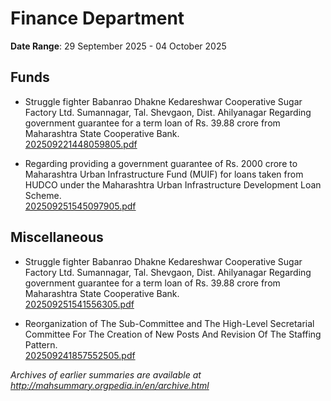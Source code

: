 # Finance Department

**Date Range**: 29 September 2025 - 04 October 2025


## Funds
- Struggle fighter Babanrao Dhakne Kedareshwar Cooperative Sugar Factory Ltd. Sumannagar, Tal. Shevgaon, Dist. Ahilyanagar Regarding government guarantee for a term loan of Rs. 39.88 crore from Maharashtra State Cooperative Bank.\
  [202509221448059805.pdf](https://gr.maharashtra.gov.in/Site/Upload/Government%20Resolutions/English/202509221448059805....pdf)

- Regarding providing a government guarantee of Rs. 2000 crore to Maharashtra Urban Infrastructure Fund (MUIF) for loans taken from HUDCO under the Maharashtra Urban Infrastructure Development Loan Scheme.\
  [202509251545097905.pdf](https://gr.maharashtra.gov.in/Site/Upload/Government%20Resolutions/English/202509251545097905.pdf)

## Miscellaneous
- Struggle fighter Babanrao Dhakne Kedareshwar Cooperative Sugar Factory Ltd. Sumannagar, Tal. Shevgaon, Dist. Ahilyanagar Regarding government guarantee for a term loan of Rs. 39.88 crore from Maharashtra State Cooperative Bank.\
  [202509251541556305.pdf](https://gr.maharashtra.gov.in/Site/Upload/Government%20Resolutions/English/202509251541556305.pdf)

- Reorganization of The Sub-Committee and The High-Level Secretarial Committee For The Creation of New Posts And Revision Of The Staffing Pattern.\
  [202509241857552505.pdf](https://gr.maharashtra.gov.in/Site/Upload/Government%20Resolutions/English/202509241857552505.pdf)


*Archives of earlier summaries are available at http://mahsummary.orgpedia.in/en/archive.html*
